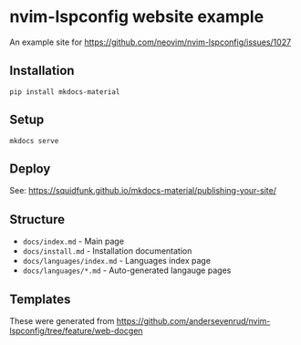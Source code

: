# nvim-lspconfig website example

An example site for https://github.com/neovim/nvim-lspconfig/issues/1027

## Installation

```shell
pip install mkdocs-material
```

## Setup

```shell
mkdocs serve
```

## Deploy

See: https://squidfunk.github.io/mkdocs-material/publishing-your-site/

## Structure

* `docs/index.md` - Main page
* `docs/install.md` - Installation documentation
* `docs/languages/index.md` - Languages index page
* `docs/languages/*.md` - Auto-generated langauge pages

## Templates

These were generated from https://github.com/andersevenrud/nvim-lspconfig/tree/feature/web-docgen
